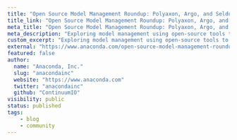 ```yaml
---
title: "Open Source Model Management Roundup: Polyaxon, Argo, and Seldon"
title_link: "Open Source Model Management Roundup: Polyaxon, Argo, and Seldon"
meta_title: "Open Source Model Management Roundup: Polyaxon, Argo, and Seldon - By anaconda.com"
meta_description: "Exploring model management using open-source tools to streamline the data science pipeline."
custom_excerpt: "Exploring model management using open-source tools to streamline the data science pipeline."
external: "https://www.anaconda.com/open-source-model-management-roundup-polyaxon-argo-and-seldon/"
featured: false
author:
  name: "Anaconda, Inc."
  slug: "anacondainc"
  website: "https://www.anaconda.com"
  twitter: "anacondainc"
  github: "ContinuumIO"
visibility: public
status: published
tags:
    - blog
    - community
---
```

